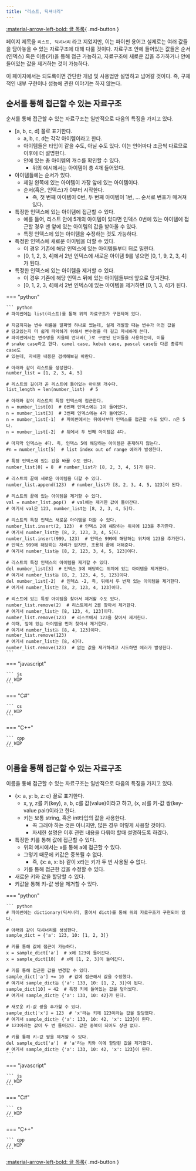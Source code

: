 ```yaml
---
title: "리스트, 딕셔너리"
---
```


[:material-arrow-left-bold: 글 목록](../index.md){ .md-button }

페이지 제목을 `리스트, 딕셔너리` 라고 지었지만, 이는 파이썬 용어고 실제로는 여러 값들을 담아놓을 수 있는 자료구조에 대해 다룰 것이다. 자료구조 안에 들어있는 값들은 순서(인덱스) 혹은 이름(키)을 통해 접근 가능하고, 자료구조에 새로운 값을 추가하거나 안에 들어있는 값을 제거하는 것이 가능하다.

이 페이지에서는 되도록이면 간단한 개념 및 사용법만 설명하고 넘어갈 것이다. 즉, 구체적인 내부 구현이나 성능에 관한 이야기는 하지 않는다.

## 순서를 통해 접근할 수 있는 자료구조

순서를 통해 접근할 수 있는 자료구조는 일반적으로 다음의 특징을 가지고 있다.

- [a, b, c, d] 꼴로 표기한다.
    - a, b, c, d는 각각 아이템이라고 한다.
    - 아이템들은 타입이 같을 수도, 아닐 수도 있다. 이는 언어마다 조금씩 다르므로 이후에 더 설명한다.
    - 안에 있는 총 아이템의 개수를 확인할 수 있다.
        - 위의 예시에서는 아이템이 총 4개 들어있다.
- 아이템들에는 순서가 있다.
    - 제일 왼쪽에 있는 아이템이 가장 앞에 있는 아이템이다.
    - 순서(혹은, 인덱스)가 0부터 시작한다.
        - 즉, 첫 번째 아이템이 0번, 두 번째 아이템이 1번, ... 순서로 번호가 매겨져있다.
- 특정한 인덱스에 있는 아이템에 접근할 수 있다.
    - 예를 들어, 리스트 안에 5개의 아이템이 있다면 인덱스 0번에 있는 아이템에 접근할 경우 맨 앞에 있는 아이템의 값을 받아올 수 있다.
    - 특정 인덱스에 있는 아이템을 수정하는 것도 가능하다.
- 특정한 인덱스에 새로운 아이템을 더할 수 있다.
    - 이 경우 기존에 해당 인덱스에 있는 아이템들부터 뒤로 밀린다.
    - [0, 1, 2, 3, 4]에서 2번 인덱스에 새로운 아이템 9를 넣으면 [0, 1, 9, 2, 3, 4]가 된다.
- 특정한 인덱스에 있는 아이템을 제거할 수 있다.
    - 이 경우 기존에 해당 인덱스 뒤에 있는 아이템들부터 앞으로 당겨진다.
    - [0, 1, 2, 3, 4]에서 2번 인덱스에 있는 아이템을 제거하면 [0, 1, 3, 4]가 된다.

=== "python"

    ``` python
    # 파이썬에는 list(리스트)를 통해 위의 자료구조가 구현되어 있다.

    # 지금까지는 변수 이름을 알파벳 하나로 썼는데, 실제 개발할 때는 변수가 어떤 값을
    # 담고있는지 더 쉽게 파악하기 위해서 변수명을 더 길고 자세하게 쓴다.
    # 파이썬에서는 변수명을 지을때 언더바(_)로 구분된 단어들을 사용하는데, 이를
    # snake case라고 한다. camel case, kebab case, pascal case등 다른 종류의 case도
    # 있는데, 자세한 내용은 검색해보길 바란다.

    # 아래와 같이 리스트를 생성한다.
    number_list = [1, 2, 3, 4, 5]

    # 리스트의 길이가 곧 리스트에 들어있는 아이템 개수다.
    list_length = len(number_list)  # 5

    # 아래와 같이 리스트의 특정 인덱스에 접근한다.
    n = number_list[0]  # 0번째 인덱스에는 1이 들어있다.
    n = number_list[3]  # 3번째 인덱스에는 4가 들어있다.
    n = number_list[-1]  # 파이썬에서는 뒤에서부터 인덱스를 접근할 수도 있다. n은 5다.
    n = number_list[-2]  # 뒤에서 두 번째 아이템은 4다.

    # 마지막 인덱스는 4다. 즉, 인덱스 5에 해당하는 아이템은 존재하지 않는다.
    #n = number_list[5]  # list index out of range 에러가 발생한다.

    # 특정 인덱스에 있는 값을 바꿀 수도 있다.
    number_list[0] = 8  # number_list가 [8, 2, 3, 4, 5]가 된다.

    # 리스트의 끝에 새로운 아이템을 더할 수 있다.
    number_list.append(123)  # number_list가 [8, 2, 3, 4, 5, 123]이 된다.

    # 리스트의 끝에 있는 아이템을 제거할 수 있다.
    val = number_list.pop()  # val에는 제거한 값이 들어간다.
    # 여기서 val은 123, number_list는 [8, 2, 3, 4, 5]다.

    # 리스트의 특정 인덱스 새로운 아이템을 더할 수 있다.
    number_list.insert(2, 123)  # 인덱스 2에 해당하는 위치에 123을 추가한다.
    # 여기서 number_list는 [8, 2, 123, 3, 4, 5]다.
    number_list.insert(999, 123)  # 인덱스 999에 해당하는 위치에 123을 추가한다.
    # 인덱스 999에 해당하는 자리가 없지만, 조용히 끝에 더해준다.
    # 여기서 number_list는 [8, 2, 123, 3, 4, 5, 123]이다.

    # 리스트의 특정 인덱스의 아이템을 제거할 수 있다.
    del number_list[3]  # 인덱스 3에 해당하는 위치에 있는 아이템을 제거한다.
    # 여기서 number_list는 [8, 2, 123, 4, 5, 123]이다.
    del number_list[-2]  # 인덱스 -2, 즉, 뒤에서 두 번재 있는 아이템을 제거한다.
    # 여기서 number_list는 [8, 2, 123, 4, 123]이다.

    # 리스트에 있는 특정 아이템을 찾아서 제거할 수도 있다.
    number_list.remove(2)  # 리스트에서 2를 찾아서 제거한다.
    # 여기서 number_list는 [8, 123, 4, 123]이다.
    number_list.remove(123)  # 리스트에서 123을 찾아서 제거한다.
    # 이때, 앞에 있는 아이템을 먼저 찾아서 제거한다.
    # 여기서 number_list는 [8, 4, 123]이다.
    number_list.remove(123)
    # 여기서 number_list는 [8, 4]다.
    number_list.remove(123)  # 없는 값을 제거하려고 시도하면 에러가 발생한다.
    ```

=== "javascript"

    ``` js
    // WIP
    ```

=== "C#"

    ``` cs
    // WIP
    ```

=== "C++"

    ``` cpp
    // WIP
    ```

## 이름을 통해 접근할 수 있는 자료구조

이름을 통해 접근할 수 있는 자료구조는 일반적으로 다음의 특징을 가지고 있다.

- {x: a, y: b, z: c} 꼴로 표기한다.
    - x, y, z를 키(key), a, b, c를 값(value)이라고 하고, (x, a)를 키-값 쌍(key-value pair)이라고 한다.
    - 키는 보통 string, 혹은 int타입의 값을 사용한다.
        - 꼭 그래야 하는 것은 아니지만, 많은 경우 이렇게 사용할 것이다.
        - 자세한 설명은 이후 관련 내용을 다뤄야 할때 설명하도록 하겠다.
- 특정한 키를 통해 값에 접근할 수 있다.
    - 위의 예시에서는 x를 통해 a에 접근할 수 있다.
    - 그렇기 때문에 키값은 중복될 수 없다.
        - 즉, {x: a, x: b} 같이 x라는 키가 두 번 사용될 수 없다.
    - 키를 통해 접근한 값을 수정할 수 있다.
- 새로운 키와 값을 할당할 수 있다.
- 키값을 통해 키-값 쌍을 제거할 수 있다.

=== "python"

    ``` python
    # 파이썬에는 dictionary(딕셔너리, 줄여서 dict)를 통해 위의 자료구조가 구현되어 있다.

    # 아래와 같이 딕셔너리를 생성한다.
    sample_dict = {'a': 123, 10: [1, 2, 3]}

    # 키를 통해 값에 접근이 가능하다.
    x = sample_dict['a']  # x에 123이 들어간다.
    x = sample_dict[10]  # x에 [1, 2, 3]이 들어간다.

    # 키를 통해 접근한 값을 변경할 수 있다.
    sample_dict['a'] += 10  # 값에 접근해서 값을 수정했다.
    # 여기서 sample_dict는 {'a': 133, 10: [1, 2, 3]}이 된다.
    sample_dict[10] = 42  # 특정 키에 들어있는 값을 덮어썼다.
    # 여기서 sample_dict는 {'a': 133, 10: 42}가 된다.

    # 새로운 키-값 쌍을 추가할 수 있다.
    sample_dict['x'] = 123  # 'x'라는 키에 123이라는 값을 할당했다.
    # 여기서 sample_dict는 {'a': 133, 10: 42, 'x': 123}이 된다.
    # 123이라는 값이 두 번 들어갔다. 값은 중복이 되어도 상관 없다.

    # 키를 통해 키-값 쌍을 제거할 수 있다.
    del sample_dict['a']  # 'a'라는 키와 이에 할당된 값을 제거했다.
    # 여기서 sample_dict는 {'a': 133, 10: 42, 'x': 123}이 된다.
    ```

=== "javascript"

    ``` js
    // WIP
    ```

=== "C#"

    ``` cs
    // WIP
    ```

=== "C++"

    ``` cpp
    // WIP
    ```

[:material-arrow-left-bold: 글 목록](../index.md){ .md-button }
